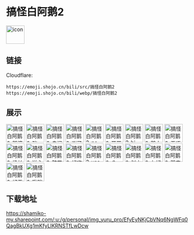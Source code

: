 # 搞怪白阿鹅2
<img src="https://emoji.shojo.cn/bili/src/搞怪白阿鹅2/icon.png" width="50" height="50" alt="icon">

## 链接
Cloudflare:
```
https://emoji.shojo.cn/bili/src/搞怪白阿鹅2
https://emoji.shojo.cn/bili/webp/搞怪白阿鹅2
```
## 展示
<img src="https://emoji.shojo.cn/bili/src/搞怪白阿鹅2/搞怪白阿鹅2-鹅滴天.png" width="50" height="50" alt="搞怪白阿鹅2-鹅滴天">
<img src="https://emoji.shojo.cn/bili/src/搞怪白阿鹅2/搞怪白阿鹅2-酸.png" width="50" height="50" alt="搞怪白阿鹅2-酸">
<img src="https://emoji.shojo.cn/bili/src/搞怪白阿鹅2/搞怪白阿鹅2-自闭鹅.png" width="50" height="50" alt="搞怪白阿鹅2-自闭鹅">
<img src="https://emoji.shojo.cn/bili/src/搞怪白阿鹅2/搞怪白阿鹅2-谢了鹅.png" width="50" height="50" alt="搞怪白阿鹅2-谢了鹅">
<img src="https://emoji.shojo.cn/bili/src/搞怪白阿鹅2/搞怪白阿鹅2-no.png" width="50" height="50" alt="搞怪白阿鹅2-no">
<img src="https://emoji.shojo.cn/bili/src/搞怪白阿鹅2/搞怪白阿鹅2-开开腿.png" width="50" height="50" alt="搞怪白阿鹅2-开开腿">
<img src="https://emoji.shojo.cn/bili/src/搞怪白阿鹅2/搞怪白阿鹅2-hi.png" width="50" height="50" alt="搞怪白阿鹅2-hi">
<img src="https://emoji.shojo.cn/bili/src/搞怪白阿鹅2/搞怪白阿鹅2-鹅之凝视.png" width="50" height="50" alt="搞怪白阿鹅2-鹅之凝视">
<img src="https://emoji.shojo.cn/bili/src/搞怪白阿鹅2/搞怪白阿鹅2-无语鹅.png" width="50" height="50" alt="搞怪白阿鹅2-无语鹅">
<img src="https://emoji.shojo.cn/bili/src/搞怪白阿鹅2/搞怪白阿鹅2-扬长鹅去.png" width="50" height="50" alt="搞怪白阿鹅2-扬长鹅去">
<img src="https://emoji.shojo.cn/bili/src/搞怪白阿鹅2/搞怪白阿鹅2-送心心.png" width="50" height="50" alt="搞怪白阿鹅2-送心心">
<img src="https://emoji.shojo.cn/bili/src/搞怪白阿鹅2/搞怪白阿鹅2-鼓掌.png" width="50" height="50" alt="搞怪白阿鹅2-鼓掌">
<img src="https://emoji.shojo.cn/bili/src/搞怪白阿鹅2/搞怪白阿鹅2-好嗨鹅.png" width="50" height="50" alt="搞怪白阿鹅2-好嗨鹅">
<img src="https://emoji.shojo.cn/bili/src/搞怪白阿鹅2/搞怪白阿鹅2-yes.png" width="50" height="50" alt="搞怪白阿鹅2-yes">
<img src="https://emoji.shojo.cn/bili/src/搞怪白阿鹅2/搞怪白阿鹅2-？.png" width="50" height="50" alt="搞怪白阿鹅2-？">
<img src="https://emoji.shojo.cn/bili/src/搞怪白阿鹅2/搞怪白阿鹅2-划水鹅.png" width="50" height="50" alt="搞怪白阿鹅2-划水鹅">
<img src="https://emoji.shojo.cn/bili/src/搞怪白阿鹅2/搞怪白阿鹅2-友好.png" width="50" height="50" alt="搞怪白阿鹅2-友好">
<img src="https://emoji.shojo.cn/bili/src/搞怪白阿鹅2/搞怪白阿鹅2-鹅来啦.png" width="50" height="50" alt="搞怪白阿鹅2-鹅来啦">
<img src="https://emoji.shojo.cn/bili/src/搞怪白阿鹅2/搞怪白阿鹅2-好无聊鹅.png" width="50" height="50" alt="搞怪白阿鹅2-好无聊鹅">
<img src="https://emoji.shojo.cn/bili/src/搞怪白阿鹅2/搞怪白阿鹅2-啾咪.png" width="50" height="50" alt="搞怪白阿鹅2-啾咪">

## 下载地址

https://shamiko-my.sharepoint.com/:u:/g/personal/img_yuru_pro/EfyEyNKjCbVNq6NgWFq0QagBkUXg1mKfyLlKRNSTfLwDcw